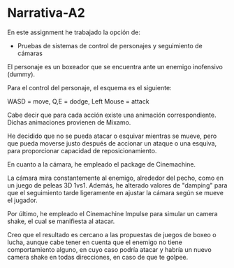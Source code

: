 # Narrativa-A2
En este assignment he trabajado la opción de: 
* Pruebas de sistemas de control de personajes y seguimiento de cámaras 

El personaje es un boxeador que se encuentra ante un enemigo inofensivo (dummy). 

Para el control del personaje, el esquema es el siguiente:

WASD = move,
Q,E = dodge,
Left Mouse = attack

Cabe decir que para cada acción existe una animación correspondiente. 
Dichas animaciones provienen de Mixamo. 

He decidido que no se pueda atacar o esquivar mientras se mueve, pero que pueda moverse justo después de accionar un ataque 
o una esquiva, para proporcionar capacidad de reposicionamiento.

En cuanto a la cámara, he empleado el package de Cinemachine.

La cámara mira constantemente al enemigo, alrededor del pecho, como en un juego de peleas 3D 1vs1. 
Además, he alterado valores de "damping" para que el seguimiento tarde ligeramente en ajustar la cámara según se mueve el jugador.

Por último, he empleado el Cinemachine Impulse para simular un camera shake, el cual se manifiesta al atacar. 

Creo que el resultado es cercano a las propuestas de juegos de boxeo o lucha, aunque cabe tener en cuenta que el enemigo no tiene
comportamiento alguno, en cuyo caso podría atacar y habría un nuevo camera shake en todas direcciones, en caso de que te golpee. 
